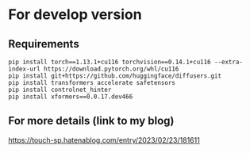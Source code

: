 # For develop version
## Requirements

~~~
pip install torch==1.13.1+cu116 torchvision==0.14.1+cu116 --extra-index-url https://download.pytorch.org/whl/cu116
pip install git+https://github.com/huggingface/diffusers.git
pip install transformers accelerate safetensors
pip install controlnet_hinter
pip install xformers==0.0.17.dev466
~~~

## For more details (link to my blog)

https://touch-sp.hatenablog.com/entry/2023/02/23/181611
